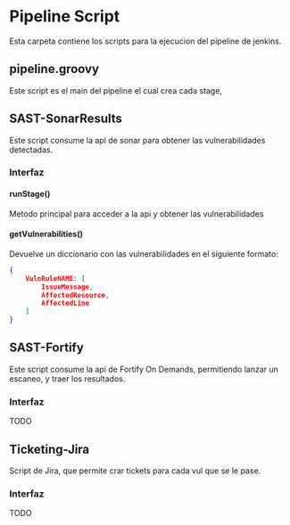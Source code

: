 # Pipeline Script
Esta carpeta contiene los scripts para la ejecucion del pipeline de jenkins.

## pipeline.groovy
Este script es el main del pipeline el cual crea cada stage, 


## SAST-SonarResults
Este script consume la api de sonar para obtener las vulnerabilidades detectadas.

### Interfaz
#### runStage()
Metodo principal para acceder a la api y obtener las vulnerabilidades

#### getVulnerabilities()
Devuelve un diccionario con las vulnerabilidades en el siguiente formato:
```JSON
{
	VulnRuleNAME: [
		IssueMessage,
		AffectedResource,
		AffectedLine		
	]
}
```
## SAST-Fortify
Este script consume la api de Fortify On Demands, permitiendo lanzar un escaneo, y traer los resultados.

### Interfaz
TODO

## Ticketing-Jira
Script de Jira, que permite crar tickets para cada vul que se le pase.

### Interfaz
TODO
